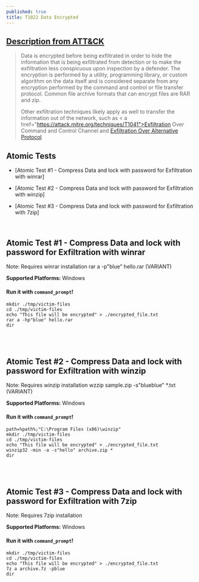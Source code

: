 ```yaml
---
published: true
title: T1022 Data Encrypted
---
```

## [Description from ATT&CK](https://attack.mitre.org/wiki/Technique/T1022)
<blockquote>Data is encrypted before being exfiltrated in order to hide the information that is being exfiltrated from detection or to make the exfiltration less conspicuous upon inspection by a defender. The encryption is performed by a utility, programming library, or custom algorithm on the data itself and is considered separate from any encryption performed by the command and control or file transfer protocol. Common file archive formats that can encrypt files are RAR and zip.

Other exfiltration techniques likely apply as well to transfer the information out of the network, such as < a href="https://attack.mitre.org/techniques/T1041">Exfiltration Over Command and Control Channel</a> and <a href="https://attack.mitre.org/techniques/T1048">Exfiltration Over Alternative Protocol</a></blockquote>

## Atomic Tests

- [Atomic Test #1 - Compress Data and lock with password for Exfiltration with winrar]

- [Atomic Test #2 - Compress Data and lock with password for Exfiltration with winzip]

- [Atomic Test #3 - Compress Data and lock with password for Exfiltration with 7zip]


<br/>

## Atomic Test #1 - Compress Data and lock with password for Exfiltration with winrar
Note: Requires winrar installation
rar a -p"blue" hello.rar (VARIANT)

**Supported Platforms:** Windows


#### Run it with `command_prompt`!

```
mkdir ./tmp/victim-files
cd ./tmp/victim-files
echo "This file will be encrypted" > ./encrypted_file.txt
rar a -hp"blue" hello.rar
dir
```

<br/>
<br/>

## Atomic Test #2 - Compress Data and lock with password for Exfiltration with winzip
Note: Requires winzip installation
wzzip sample.zip -s"blueblue" *.txt (VARIANT)

**Supported Platforms:** Windows


#### Run it with `command_prompt`!

```
path=%path%;"C:\Program Files (x86)\winzip"
mkdir ./tmp/victim-files
cd ./tmp/victim-files
echo "This file will be encrypted" > ./encrypted_file.txt
winzip32 -min -a -s"hello" archive.zip *
dir
```

<br/>
<br/>

## Atomic Test #3 - Compress Data and lock with password for Exfiltration with 7zip
Note: Requires 7zip installation

**Supported Platforms:** Windows


#### Run it with `command_prompt`!

```
mkdir ./tmp/victim-files
cd ./tmp/victim-files
echo "This file will be encrypted" > ./encrypted_file.txt
7z a archive.7z -pblue
dir
```

<br/>
